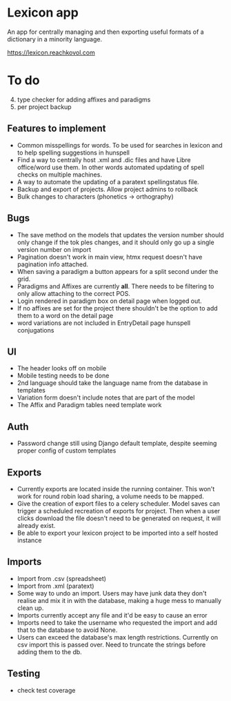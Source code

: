 # Lexicon app

An app for centrally managing and then exporting useful formats of a dictionary in a minority language.

https://lexicon.reachkovol.com

# To do
4. type checker for adding affixes and paradigms
6. per project backup

## Features to implement
- Common misspellings for words. To be used for searches in lexicon and to help spelling suggestions in hunspell
- Find a way to centrally host .xml and .dic files and have Libre office/word use them. In other words automated updating of spell checks on multiple machines.
- A way to automate the updating of a paratext spellingstatus file.
- Backup and export of projects. Allow project admins to rollback
- Bulk changes to characters (phonetics -> orthography)

  
## Bugs
- The save method on the models that updates the version number should only change if the tok ples changes, and it should only go up a single version number on import
- Pagination doesn't work in main view, htmx request doesn't have pagination info attached.
- When saving a paradigm a button appears for a split second under the grid.
- Paradigms and Affixes are currently __all__. There needs to be filtering to only allow attaching to the correct POS.
- Login rendered in paradigm box on detail page when logged out.
- If no affixes are set for the project there shouldn't be the option to add them to a word on the detail page
- word variations are not included in EntryDetail page hunspell conjugations

## UI
- The header looks off on mobile
- Mobile testing needs to be done
- 2nd language should take the language name from the database in templates
- Variation form doesn't include notes that are part of the model
- The Affix and Paradigm tables need template work

## Auth
- Password change still using Django default template, despite seeming proper config of custom templates

## Exports
- Currently exports are located inside the running container. This won't work for round robin load sharing, a volume needs to be mapped.
- Give the creation of export files to a celery scheduler. Model saves can trigger a scheduled recreation of exports for project. Then when a user clicks download the file doesn't need to be generated on request, it will already exist.
- Be able to export your lexicon project to be imported into a self hosted instance

## Imports
- Import from .csv (spreadsheet)
- Import from .xml (paratext)
- Some way to undo an import. Users may have junk data they don't realise and mix it in with the database, making a huge mess to manually clean up.
- Imports currently accept any file and it'd be easy to cause an error
- Imports need to take the username who requested the import and add that to the database to avoid None.
- Users can exceed the database's max length restrictions. Currently on csv import this is passed over. Need to truncate the strings before adding them to the db.


## Testing
- check test coverage
